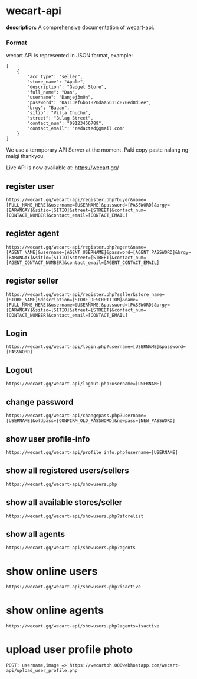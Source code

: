 # wecart-api

**description:** A comprehensive documentation of wecart-api.

### Format

wecart API is represented in JSON format, example:
```
[
    {
        "acc_type": "seller",
        "store_name": "Apple",
        "description": "Gadget Store",
        "full_name": "Dan",
        "username": "Danjej3m0n",
        "password": "0a113ef6b61820daa5611c870ed8d5ee",
        "brgy": "Bauan",
        "sitio": "Villa Chuchu",
        "street": "Bulag Street",
        "contact_num": "09123456789",
        "contact_email": "redacted@gmail.com"
    }
]
```

~~We use a termporary API Server at the moment.~~ Paki copy paste nalang ng maigi thankyou.

Live API is now available at: https://wecart.gq/

## register user
```
https://wecart.gq/wecart-api/register.php?buyer&name=[FULL_NAME_HERE]&username=[USERNAME]&password=[PASSWORD]&brgy=[BARANGAY]&sitio=[SITIO]&street=[STREET]&contact_num=[CONTACT_NUMBER]&contact_email=[CONTACT_EMAIL]
```
## register agent
```
https://wecart.gq/wecart-api/register.php?agent&name=[AGENT_NAME]&username=[AGENT_USERNAME]&password=[AGENT_PASSWORD]&brgy=[BARANGAY]&sitio=[SITIO]&street=[STREET]&contact_num=[AGENT_CONTACT_NUMBER]&contact_email=[AGENT_CONTACT_EMAIL]
```
## register seller
```
https://wecart.gq/wecart-api/register.php?seller&store_name=[STORE_NAME]&description=[STORE_DESCRPITION]&name=[FULL_NAME_HERE]&username=[USERNAME]&password=[PASSWORD]&brgy=[BARANGAY]&sitio=[SITIO]&street=[STREET]&contact_num=[CONTACT_NUMBER]&contact_email=[CONTACT_EMAIL]
```
## Login
```
https://wecart.gq/wecart-api/login.php?username=[USERNAME]&password=[PASSWORD]
```
## Logout
```
https://wecart.gq/wecart-api/logout.php?username=[USERNAME]
```
## change password
```
https://wecart.gq/wecart-api/changepass.php?username=[USERNAME]&oldpass=[CONFIRM_OLD_PASSWORD]&newpass=[NEW_PASSWORD]

```
## show user profile-info
```
https://wecart.gq/wecart-api/profile_info.php?username=[USERNAME]

```
## show all registered users/sellers
```
https://wecart.gq/wecart-api/showusers.php
```
## show all available stores/seller
```
https://wecart.gq/wecart-api/showusers.php?storelist
```
## show all agents
```
https://wecart.gq/wecart-api/showusers.php?agents
```
# show online users
```
https://wecart.gq/wecart-api/showusers.php?isactive
```
# show online agents
```
https://wecart.gq/wecart-api/showusers.php?agents=isactive
```
# upload user profile photo
```
POST: username,image => https://wecartph.000webhostapp.com/wecart-api/upload_user_profile.php
```

